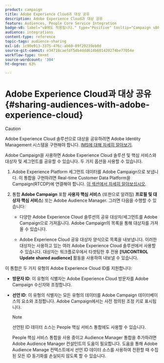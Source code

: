 ```yaml
---
product: campaign
title: Adobe Experience Cloud과 대상 공유
description: Adobe Experience Cloud과 대상 공유
feature: Audiences, People Core Service Integration
badge-v8: label="v8에도 적용됩니다." type="Positive" tooltip="Campaign v8에도 적용됩니다."
audience: integrations
content-type: reference
topic-tags: audience-sharing
exl-id: 1c90e913-3375-476c-ab60-89f20239eb0d
source-git-commit: e34718caefdf5db4ddd61db601420274be77054e
workflow-type: tm+mt
source-wordcount: '304'
ht-degree: 63%

---
```


# Adobe Experience Cloud과 대상 공유{#sharing-audiences-with-adobe-experience-cloud}



>[!CAUTION]
>
>Adobe Experience Cloud 솔루션으로 대상을 공유하려면 Adobe Identity Management 시스템을 구현해야 합니다. [IMS에 대해 자세히 알아보기](../../integrations/using/about-adobe-id.md).

Adobe Campaign을 사용하면 Adobe Experience Cloud 솔루션 및 핵심 서비스와 대상자 및 세그먼트를 공유할 수 있습니다. 두 가지 옵션을 사용할 수 있습니다.

1. Adobe Experience Platform 세그먼트 데이터를 Adobe Campaign으로 보냅니다. 이 통합을 구현하려면 Real-time Customer Data Platform을 Campaign(RTCDP)에 연결해야 합니다. [이 섹션에서 자세히 알아보십시오](https://experienceleague.adobe.com/docs/experience-platform/destinations/catalog/email-marketing/adobe-campaign.html).

1. 통합 **Adobe Campaign** 포함 **사용자 핵심 서비스** (또한으로 알려짐) **프로필 및 대상자 핵심 서비스**) 또는 Adobe Audience Manager. 그러면 다음을 수행할 수 있습니다:

   * 다양한 Adobe Experience Cloud 솔루션의 공유 대상자/세그먼트를 Adobe Campaign으로 가져옵니다. Adobe Campaign의 목록을 통해 대상자를 가져올 수 있습니다.

   * Adobe Experience Cloud 공유 대상자 양식으로 목록을 내보냅니다. 이러한 대상자는 사용하고 있는 여러 Adobe Experience Cloud 솔루션에서 사용할 수 있습니다. 대상자는 워크플로우에서 타겟팅한 후 전용 **[!UICONTROL Update shared audience]** 활동을 사용하여 내보낼 수 있습니다.

이 통합은 두 가지 유형의 Adobe Experience Cloud ID를 지원합니다:

* **방문자 ID**: 이 유형의 식별자는 Adobe Experience Cloud 방문자를 Adobe Campaign 수신자와 조정합니다.
* **선언 ID**: 이 유형의 식별자는 모든 유형의 데이터를 Adobe Campaign 데이터베이스의 요소와 조정합니다. Adobe Campaign에서는 사전 정의된 조정 키로 표시됩니다.

  >[!NOTE]
  >
  > 선언된 ID 데이터 소스는 People 핵심 서비스 통합에도 사용할 수 있습니다.
  >
  >People 핵심 서비스 통합을 사용 중이고 Audience Manager 통합을 추가하려면 Adobe Audience Manager 컨설턴트의 도움이 필요합니다. 도움을 통해 Adobe Audience Manage 컨텍스트에서 선언 ID 데이터 소스를 사용하여 전환할 때 수집된 모든 ID 동기화를 손실되지 않도록 할 수 있습니다.
